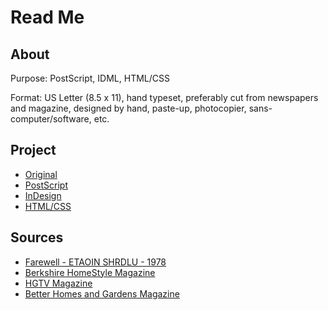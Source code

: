 # Read Me

## About

Purpose: PostScript, IDML, HTML/CSS

Format: US Letter (8.5 x 11), hand typeset, preferably cut from newspapers and magazine, designed by hand, paste-up, photocopier, sans-computer/software, etc.


## Project

- [Original](https://github.com/dunwin/dunwin.github.io/blob/master/type-2/markup/its-a-story-original.png)
- [PostScript](https://github.com/dunwin/dunwin.github.io/blob/master/type-2/markup/its-a-story.ps)
- [InDesign](https://github.com/dunwin/dunwin.github.io/blob/master/type-2/markup/its-a-story.idml)
- [HTML/CSS](https://github.com/dunwin/dunwin.github.io/blob/master/type-2/markup/index.html)


## Sources

- [Farewell - ETAOIN SHRDLU - 1978](https://vimeo.com/127605643)
- [Berkshire HomeStyle Magazine](http://www.berkshirehomestyle.com/joomla/)
- [HGTV Magazine](http://www.hgtv.com/design/packages/hgtv-magazine)
- [Better Homes and Gardens Magazine](http://www.bhg.com/better-homes-and-garden-magazine/)
